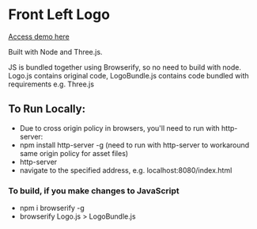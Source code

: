 # Front Left Logo

[Access demo here](https://front-left.github.io/fl-logo/index.html)

Built with Node and Three.js.

JS is bundled together using Browserify, so no need to build with node. Logo.js contains original code, LogoBundle.js contains code bundled with requirements e.g. Three.js

## To Run Locally:

* Due to cross origin policy in browsers, you'll need to run with http-server:
* npm install http-server -g (need to run with http-server to workaround same origin policy for asset files)
* http-server
* navigate to the specified address, e.g. localhost:8080/index.html

### To build, if you make changes to JavaScript

* npm i browserify -g
* browserify Logo.js > LogoBundle.js
